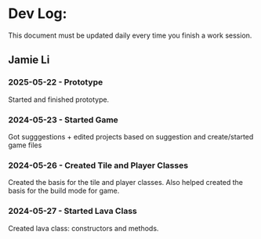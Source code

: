 # Dev Log:

This document must be updated daily every time you finish a work session.

## Jamie Li

### 2025-05-22 - Prototype
Started and finished prototype.

### 2024-05-23 - Started Game
Got sugggestions + edited projects based on suggestion and create/started game files 

### 2024-05-26 - Created Tile and Player Classes
Created the basis for the tile and player classes. Also helped created the basis for the build mode for game.

### 2024-05-27 - Started Lava Class
Created lava class: constructors and methods.
